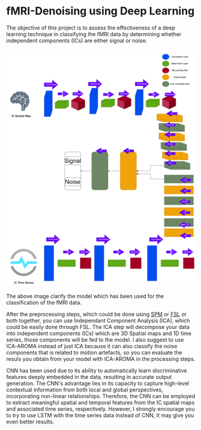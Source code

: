 # fMRI-Denoising using Deep Learning
 
The objective of this project is to assess the effectiveness of a deep learning technique in classifying the fMRI data by determining whether independent components (ICs) are either signal or noise.

![Alt text](model.png)

The above image clarify the model which has been used for the classification of the fMRI data. 

After the preprocessing steps, which could be done using [SPM](https://www.fil.ion.ucl.ac.uk/spm/) or [FSL](https://fsl.fmrib.ox.ac.uk/fsl/fslwiki/) or both together, you can use Independant Component Analysis (ICA), which could be easily done through FSL. The ICA step will decompose your data into independent components (ICs) which are 3D Spatial maps and 1D time series, those components will be fed to the model. I also suggest to use ICA-AROMA instead of just ICA because it can also classify the noise components that is related to  motion artefacts, so you can evaluate the resuls you obtain from your model with ICA-AROMA in the processing steps. 


CNN has been used due to its ability to automatically learn discriminative features deeply embedded in the data, resulting in accurate output generation. The CNN's advantage lies in its capacity to capture high-level contextual information from both local and global perspectives, incorporating non-linear relationships. Therefore, the CNN can be employed to extract meaningful spatial and temporal features from the IC spatial maps and associated time series, respectively. 
However, I strongly encourage you to try to use LSTM with the time series data instead of CNN, It may give you even better results. 